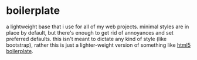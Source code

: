 # boilerplate
a lightweight base that i use for all of my web projects. minimal styles are in place by default, but there's enough to get rid of annoyances and set preferred defaults. this isn't meant to dictate any kind of style (like bootstrap), rather this is just a lighter-weight version of something like [html5 boilerplate](https://html5boilerplate.com/).
